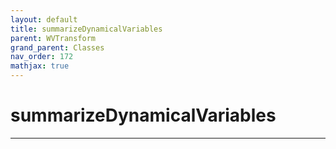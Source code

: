 ```yaml
---
layout: default
title: summarizeDynamicalVariables
parent: WVTransform
grand_parent: Classes
nav_order: 172
mathjax: true
---
```


#  summarizeDynamicalVariables




---

